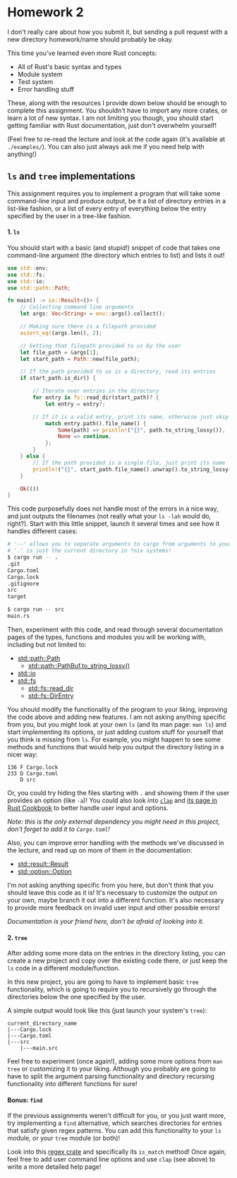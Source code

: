 # Homework 2

I don't really care about how you submit it, but sending a pull request
with a new directory homework/name should probably be okay.

This time you've learned even more Rust concepts:
* All of Rust's basic syntax and types
* Module system
* Test system
* Error handling stuff

These, along with the resources I provide down below
should be enough to complete this assignment. You
shouldn't have to import any more crates, or learn
a lot of new syntax. I am not limiting you though,
you should start getting familiar with Rust documentation,
just don't overwhelm yourself!

(Feel free to re-read the lecture and look at the code again (it's available at 
`./examples/`). You can also just always ask me if you need help with anything!)

## `ls` and `tree` implementations

This assignment requires you to implement a program that will take some
command-line input and produce output, be it a list of directory entries
in a list-like fashion, or a list of every entry of everything below the entry
specified by the user in a tree-like fashion.

#### 1. `ls`

You should start with a basic (and stupid!) snippet of code that takes
one command-line argument (the directory which entries to list) and lists it out!

```rust
use std::env;
use std::fs;
use std::io;
use std::path::Path;

fn main() -> io::Result<()> {
    // Collecting command line arguments
    let args: Vec<String> = env::args().collect();

    // Making sure there is a filepath provided
    assert_eq!(args.len(), 2);

    // Getting that filepath provided to us by the user
    let file_path = &args[1];
    let start_path = Path::new(file_path);

    // If the path provided to us is a directory, read its entries
    if start_path.is_dir() {

        // Iterate over entries in the directory
        for entry in fs::read_dir(start_path)? {
            let entry = entry?;

	    // If it is a valid entry, print its name, otherwise just skip it
            match entry.path().file_name() {
                Some(path) => println!("{}", path.to_string_lossy()),
                None => continue,
            };
        }
    } else {
        // If the path provided is a single file, just print its name
        println!("{}", start_path.file_name().unwrap().to_string_lossy());
    }

    Ok(())
}
```

This code purposefully does not handle most of the errors in a nice way,
and just outputs the filenames (not really what your `ls -lah` would do,
right?). Start with this little snippet, launch it several times and see
how it handles different cases:

```bash
# '--' allows you to separate arguments to cargo from arguments to your program
# '.' is just the current directory in *nix systems!
$ cargo run -- .
.git
Cargo.toml
Cargo.lock
.gitignore
src
target

$ cargo run -- src
main.rs
```

Then, experiment with this code, and read through several documentation pages
of the types, functions and modules you will be working with, including
but not limited to:

* [std::path::Path](https://doc.rust-lang.org/std/path/struct.Path.html)
	* [std::path::PathBuf.to_string_lossy()](https://doc.rust-lang.org/std/path/struct.PathBuf.html#method.to_string_lossy)
* [std::io](https://doc.rust-lang.org/std/io/index.html)
* [std::fs](https://doc.rust-lang.org/std/fs/index.html)
	* [std::fs::read_dir](https://doc.rust-lang.org/std/fs/fn.read_dir.html)
	* [std::fs::DirEntry](https://doc.rust-lang.org/std/fs/struct.DirEntry.html)

You should modify the functionality of the program to your liking, improving
the code above and adding new features. I am not asking anything specific from you,
but you might look at your own `ls` (and its man page: `man ls`) and start implementing
its options, or just adding custom stuff for yourself that you think is missing from `ls`.
For example, you might happen to see some methods and functions that would help you output the 
directory listing in a nicer way:

```
136 F Cargo.lock
233 D Cargo.toml
    D src
```

Or, you could try hiding the files starting with `.` and showing them
if the user provides an option (like `-a`)! You could also look into [`clap`](https://docs.rs/clap/2.33.3/clap/)
and [its page in Rust Cookbook](https://rust-lang-nursery.github.io/rust-cookbook/cli/arguments.html)
to better handle user input and options.

*Note: this is the only external dependency you might need in this project, don't
forget to add it to `Cargo.toml`!*

Also, you can improve error handling with the methods we've discussed in the lecture,
and read up on more of them in the documentation:

* [std::result::Result](https://doc.rust-lang.org/std/result/enum.Result.html)
* [std::option::Option](https://doc.rust-lang.org/std/option/enum.Option.html)

I'm not asking anything specific from you here, but don't think that you
should leave this code as it is! It's necessary to customize the output
on your own, maybe branch it out into a different function. It's also
necessary to provide more feedback on invalid user input and other
possible errors!

*Documentation is your friend here, don't be afraid of looking into it.*

#### 2. `tree` 

After adding some more data on the entries in the directory listing,
you can create a new project and copy over the existing code there,
or just keep the `ls` code in a different module/function.

In this new project, you are going to have to implement basic `tree`
functionality, which is going to require you to recursively
go through the directories below the one specified by the user.

A simple output would look like this (just launch your system's `tree`):

```
current_directory_name
|---Cargo.lock
|---Cargo.toml
|---src
    |---main.src
```

Feel free to experiment (once again!), adding some more options from `man tree` or
customizing it to your liking. Although you probably are going to have to split the
argument parsing functionality and directory recursing functionality
into different functions for sure!

#### Bonus: `find`

If the previous assignments weren't difficult for you, or you just want more,
try implementing a `find` alternative, which searches directories for entries
that satisfy given regex patterns. You can add this functionality to your `ls`
module, or your `tree` module (or both)!

Look into this [regex crate](https://docs.rs/regex/1.4.2/regex/index.html) and 
specifically its `is_match` method! Once again, feel free to add user command line
options and use `clap` (see above) to write a more detailed help page!
